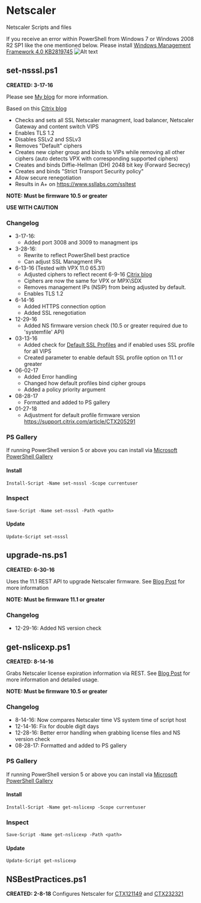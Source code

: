 # Netscaler
Netscaler Scripts and files

If you receive an error within PowerShell from Windows 7 or Windows 2008 R2 SP1 like the one mentioned below.  Please install [Windows Management Framework 4.0 KB2819745](https://www.microsoft.com/en-us/download/details.aspx?id=40855)
![Alt text](https://github.com/ryancbutler/Citrix/blob/images/images/ns-resterror.png?raw=true)

## set-nsssl.ps1
**CREATED: 3-17-16**

Please see [My blog](http://techdrabble.com/citrix/16-getting-an-a-for-netscaler-from-ssllabs-com) for more information.

Based on this [Citrix blog](https://www.citrix.com/blogs/2015/05/22/scoring-an-a-at-ssllabs-com-with-citrix-netscaler-the-sequel)
- Checks and sets all SSL Netscaler managment, load balancer, Netscaler Gateway and content switch VIPS
- Enables TLS 1.2
- Disables SSLv2 and SSLv3
- Removes "Default" ciphers
- Creates new cipher group and binds to VIPs while removing all other ciphers (auto detects VPX with corresponding supported ciphers)
- Creates and binds Diffie-Hellman (DH) 2048 bit key (Forward Secrecy)
- Creates and binds "Strict Transport Security policy"
- Allow secure renegotiation
- Results in A+ on https://www.ssllabs.com/ssltest

**NOTE: Must be firmware 10.5 or greater**

**USE WITH CAUTION**
### Changelog
- 3-17-16:
    - Added port 3008 and 3009 to managment ips
- 3-28-16:
    - Rewrite to reflect PowerShell best practice
    - Can adjust SSL Managment IPs
- 6-13-16 (Tested with VPX 11.0 65.31)
    - Adjusted ciphers to reflect recent 6-9-16 [Citrix blog](https://www.citrix.com/blogs/2016/06/09/scoring-an-a-at-ssllabs-com-with-citrix-netscaler-2016-update)
    - Ciphers are now the same for VPX or MPX\SDX
    - Removes management IPs (NSIP) from being adjusted by default.
    - Enables TLS 1.2
- 6-14-16
    - Added HTTPS connection option
    - Added SSL renegotiation
- 12-29-16
	- Added NS firmware version check (10.5 or greater required due to 'systemfile' API)
- 03-13-16
  - Added check for [Default SSL Profiles](https://docs.citrix.com/en-us/netscaler/11-1/ssl/ssl-profiles1/ssl-enabling-the-default-profile.html) and if enabled uses SSL profile for all VIPS
  - Created parameter to enable default SSL profile option on 11.1 or greater
- 06-02-17
  - Added Error handling
  - Changed how default profiles bind cipher groups
  - Added a policy priority argument
- 08-28-17
  - Formatted and added to PS gallery
- 01-27-18 
  - Adjustment for default profile firmware version https://support.citrix.com/article/CTX205291

### PS Gallery
If running PowerShell version 5 or above you can install via [Microsoft PowerShell Gallery](https://www.powershellgallery.com/)

#### Install
```
Install-Script -Name set-nsssl -Scope currentuser
```

### Inspect
```
Save-Script -Name set-nsssl -Path <path>
```

#### Update
```
Update-Script set-nsssl
```

## upgrade-ns.ps1
**CREATED: 6-30-16**

Uses the 11.1 REST API to upgrade Netscaler firmware. See [Blog Post](http://techdrabble.com/citrix/20-upgrade-netscaler-via-rest-api-install-command) for more information

**NOTE: Must be firmware 11.1 or greater**

### Changelog
- 12-29-16: Added NS version check

## get-nslicexp.ps1
**CREATED: 8-14-16**

Grabs Netscaler license expiration information via REST.  See [Blog Post](http://www.techdrabble.com/citrix/netscaler/23-check-netscaler-license-expiration-information-quickly-via-powershell) for more information and detailed usage.

**NOTE: Must be firmware 10.5 or greater**

### Changelog
- 8-14-16: Now compares Netscaler time VS system time of script host
- 12-14-16: Fix for double digit days
- 12-28-16: Better error handling when grabbing license files and NS version check
- 08-28-17: Formatted and added to PS gallery

### PS Gallery
If running PowerShell version 5 or above you can install via [Microsoft PowerShell Gallery](https://www.powershellgallery.com/)

#### Install
```
Install-Script -Name get-nslicexp -Scope currentuser
```
### Inspect
```
Save-Script -Name get-nslicexp -Path <path>
```
#### Update
```
Update-Script get-nslicexp
```
## NSBestPractices.ps1
**CREATED: 2-8-18**
Configures Netscaler for [CTX121149](https://support.citrix.com/article/CTX121149) and [CTX232321](https://support.citrix.com/article/CTX232321)